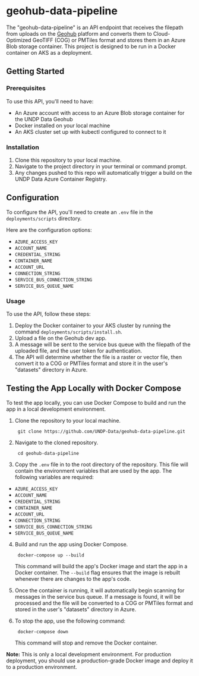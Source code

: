 # geohub-data-pipeline
The "geohub-data-pipeline" is an API endpoint that receives the filepath from uploads on the [Geohub](https://github.com/UNDP-Data/geohub) platform and converts them to Cloud-Optimized GeoTIFF (COG) or PMTiles format and stores them in an Azure Blob storage container. This project is designed to be run in a Docker container on AKS as a deployment.

## Getting Started

### Prerequisites

To use this API, you'll need to have:

- An Azure account with access to an Azure Blob storage container for the UNDP Data Geohub
- Docker installed on your local machine
- An AKS cluster set up with kubectl configured to connect to it

### Installation

1. Clone this repository to your local machine.
2. Navigate to the project directory in your terminal or command prompt.
3. Any changes pushed to this repo will automatically trigger a build on the UNDP Data Azure Container Registry. 

## Configuration

To configure the API, you'll need to create an `.env` file in the `deployments/scripts` directory. 

Here are the configuration options:

- `AZURE_ACCESS_KEY`
- `ACCOUNT_NAME`
- `CREDENTIAL_STRING`
- `CONTAINER_NAME`
- `ACCOUNT_URL`
- `CONNECTION_STRING`
- `SERVICE_BUS_CONNECTION_STRING`
- `SERVICE_BUS_QUEUE_NAME`	
### Usage

To use the API, follow these steps:

1. Deploy the Docker container to your AKS cluster by running the command `deployments/scripts/install.sh`.
2. Upload a file on the Geohub dev app.
3. A message will be sent to the service bus queue with the filepath of the uploaded file, and the user token for authentication.
4. The API will determine whether the file is a raster or vector file, then convert it to a COG or PMTiles format and store it in the user's "datasets" directory in Azure.



## Testing the App Locally with Docker Compose

To test the app locally, you can use Docker Compose to build and run the app in a local development environment.

1. Clone the repository to your local machine.

        git clone https://github.com/UNDP-Data/geohub-data-pipeline.git


2. Navigate to the cloned repository.

        cd geohub-data-pipeline

3. Copy the `.env` file in to the root directory of the repository. This file will contain the environment variables that are used by the app. The following variables are required:

- `AZURE_ACCESS_KEY`
- `ACCOUNT_NAME`
- `CREDENTIAL_STRING`
- `CONTAINER_NAME`
- `ACCOUNT_URL`
- `CONNECTION_STRING`
- `SERVICE_BUS_CONNECTION_STRING`
- `SERVICE_BUS_QUEUE_NAME`

4. Build and run the app using Docker Compose.

        docker-compose up --build


    This command will build the app's Docker image and start the app in a Docker container. The `--build` flag ensures that the image is rebuilt whenever there are changes to the app's code.

5. Once the container is running, it will automatically begin scanning for messages in the service bus queue. If a message is found, it will be processed and the file will be converted to a COG or PMTiles format and stored in the user's "datasets" directory in Azure.

6. To stop the app, use the following command:

        docker-compose down

    This command will stop and remove the Docker container.

**Note:** This is only a local development environment. For production deployment, you should use a production-grade Docker image and deploy it to a production environment.